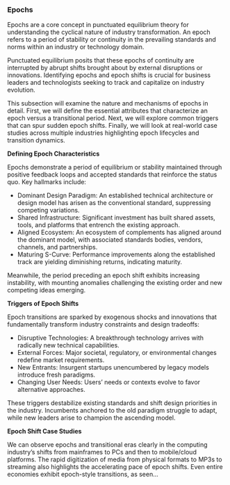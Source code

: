### Epochs

Epochs are a core concept in punctuated equilibrium theory for understanding the cyclical nature of industry transformation. An epoch refers to a period of stability or continuity in the prevailing standards and norms within an industry or technology domain. 

Punctuated equilibrium posits that these epochs of continuity are interrupted by abrupt shifts brought about by external disruptions or innovations. Identifying epochs and epoch shifts is crucial for business leaders and technologists seeking to track and capitalize on industry evolution.

This subsection will examine the nature and mechanisms of epochs in detail. First, we will define the essential attributes that characterize an epoch versus a transitional period. Next, we will explore common triggers that can spur sudden epoch shifts. Finally, we will look at real-world case studies across multiple industries highlighting epoch lifecycles and transition dynamics.  

**Defining Epoch Characteristics**

Epochs demonstrate a period of equilibrium or stability maintained through positive feedback loops and accepted standards that reinforce the status quo. Key hallmarks include:

- Dominant Design Paradigm: An established technical architecture or design model has arisen as the conventional standard, suppressing competing variations.
- Shared Infrastructure: Significant investment has built shared assets, tools, and platforms that entrench the existing approach.
- Aligned Ecosystem: An ecosystem of complements has aligned around the dominant model, with associated standards bodies, vendors, channels, and partnerships.   
- Maturing S-Curve: Performance improvements along the established track are yielding diminishing returns, indicating maturity.

Meanwhile, the period preceding an epoch shift exhibits increasing instability, with mounting anomalies challenging the existing order and new competing ideas emerging.

**Triggers of Epoch Shifts**

Epoch transitions are sparked by exogenous shocks and innovations that fundamentally transform industry constraints and design tradeoffs:

- Disruptive Technologies: A breakthrough technology arrives with radically new technical capabilities.
- External Forces: Major societal, regulatory, or environmental changes redefine market requirements.  
- New Entrants: Insurgent startups unencumbered by legacy models introduce fresh paradigms.
- Changing User Needs: Users’ needs or contexts evolve to favor alternative approaches.

These triggers destabilize existing standards and shift design priorities in the industry. Incumbents anchored to the old paradigm struggle to adapt, while new leaders arise to champion the ascending model.

**Epoch Shift Case Studies** 

We can observe epochs and transitional eras clearly in the computing industry’s shifts from mainframes to PCs and then to mobile/cloud platforms. The rapid digitization of media from physical formats to MP3s to streaming also highlights the accelerating pace of epoch shifts. Even entire economies exhibit epoch-style transitions, as seen...